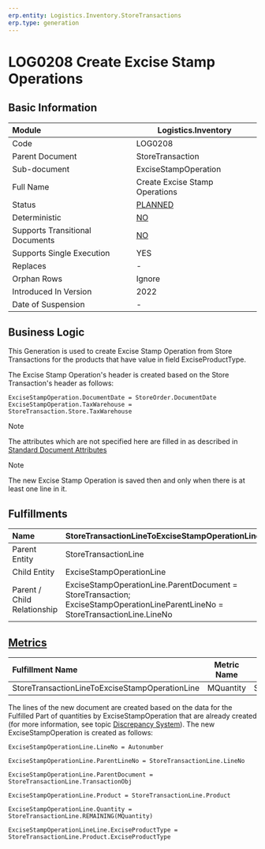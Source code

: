 ```yaml
---
erp.entity: Logistics.Inventory.StoreTransactions
erp.type: generation
---
```


# LOG0208 Create Excise Stamp Operations

## Basic Information

| Module                          | Logistics.Inventory                                       |
| :------------------------------ | --------------------------------------------------------- |
| Code                            | LOG0208                                                   |
| Parent Document                 | StoreTransaction                                          |
| Sub-document                    | ExciseStampOperation                                      |
| Full Name                       | Create Excise Stamp Operations                            |
| Status                          | [PLANNED](xref:generation-procedures)                     |
| Deterministic                   | [NO](xref:document-generation-and-transitional-documents) |
| Supports Transitional Documents | [NO](xref:document-generation-and-transitional-documents) |
| Supports Single Execution       | YES                                                       |
| Replaces                        | -                                                         |
| Orphan Rows                     | Ignore                                                    |
| Introduced In Version           | 2022                                                      |
| Date of Suspension              | -                                                         |

## Business Logic

This Generation is used to create Excise Stamp Operation from Store Transactions for the products that have value in field ExciseProductType. 

The Excise Stamp Operation's header is created based on the Store Transaction's header as follows:

```
ExciseStampOperation.DocumentDate = StoreOrder.DocumentDate
ExciseStampOperation.TaxWarehouse = StoreTransaction.Store.TaxWarehouse

```

> [!Note] 
> The attributes which are not specified here are filled in as described in [Standard Document Attributes](../reference/standard-document-attributes.md)

> [!Note] 
> The new Excise Stamp Operation is saved then and only when there is at least one line in it.

## Fulfillments

| Name                        | StoreTransactionLineToExciseStampOperationLine               |
| :-------------------------- | ------------------------------------------------------------ |
| Parent Entity               | StoreTransactionLine                                         |
| Child Entity                | ExciseStampOperationLine                                     |
| Parent / Child Relationship | ExciseStampOperationLine.ParentDocument = StoreTransaction; ExciseStampOperationLineParentLineNo = StoreTransactionLine.LineNo |

## [Metrics](../reference/metrics.md)

| Fulfillment Name                               | Metric Name |         Measurement Unit          | Parent Value                  | Child Value                   | New Record |
| :--------------------------------------------- | :---------: | :-------------------------------: | :---------------------------- | :---------------------------- | :--------- |
| StoreTransactionLineToExciseStampOperationLine |  MQuantity  | StoreTransactionLine.QuantityUnit | StoreTransactionLine.Quantity | ExciseStampOperation.Quantity | YES        |

The lines of the new document are created based on the data for the Fulfilled Part of quantities by ExciseStampOperation that are already created (for more information, see topic [Discrepancy System](../reference/discrepancy-system.md)). The new ExciseStampOperation is created as follows:

```
ExciseStampOperationLine.LineNo = Autonumber

ExciseStampOperationLine.ParentLineNo = StoreTransactionLine.LineNo

ExciseStampOperationLine.ParentDocument = StoreTransactionLine.TransactionObj

ExciseStampOperationLine.Product = StoreTransactionLine.Product

ExciseStampOperationLine.Quantity = StoreTransactionLine.REMAINING(MQuantity)

ExciseStampOperationLineLine.ExciseProductType = StoreTransactionLine.Product.ExciseProductType


```







